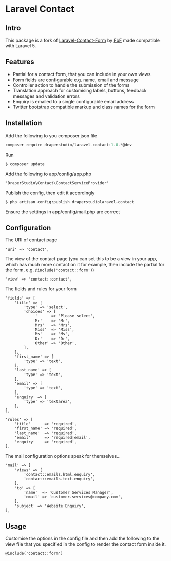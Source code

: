 # Laravel Contact

## Intro

This package is a fork of [Laravel-Contact-Form](https://github.com/FbF/Laravel-Contact-Form) by [FbF](https://github.com/FbF) made compatible with Laravel 5.

## Features

* Partial for a contact form, that you can include in your own views
* Form fields are configurable e.g. name, email and message
* Controller action to handle the submission of the forms
* Translation approach for customising labels, buttons, feedback messages and validation errors
* Enquiry is emailed to a single configurable email address
* Twitter bootstrap compatible markup and class names for the form

## Installation

Add the following to you composer.json file

```js
composer require draperstudio/laravel-contact:1.0.*@dev
```

Run

    $ composer update

Add the following to app/config/app.php

    'DraperStudio\Contact\ContactServiceProvider'

Publish the config, then edit it accordingly

    $ php artisan config:publish draperstudiolaravel-contact

Ensure the settings in app/config/mail.php are correct

## Configuration

The URI of contact page

    'uri' => 'contact',

The view of the contact page (you can set this to be a view in your app, which has much more contact on it for example, then include the partial for the form, e.g. `@include('contact::form')`)

    'view' => 'contact::contact',

The fields and rules for your form

    'fields' => [
        'title' => [
            'type' => 'select',
            'choices' => [
                ''      => 'Please select',
                'Mr'    => 'Mr',
                'Mrs'   => 'Mrs',
                'Miss'  => 'Miss',
                'Ms'    => 'Ms',
                'Dr'    => 'Dr',
                'Other' => 'Other',
            ],
        ],
        'first_name' => [
            'type' => 'text',
        ],
        'last_name' => [
            'type' => 'text',
        ],
        'email' => [
            'type' => 'text',
        ],
        'enquiry' => [
            'type' => 'textarea',
        ],
    ],

    'rules' => [
        'title'      => 'required',
        'first_name' => 'required',
        'last_name'  => 'required',
        'email'      => 'required|email',
        'enquiry'    => 'required',
    ],

The mail configuration options speak for themselves...

    'mail' => [
        'views' => [
            'contact::emails.html.enquiry',
            'contact::emails.text.enquiry',
        ],
        'to' => [
            'name'  => 'Customer Services Manager',
            'email' => 'customer.services@company.com',
        ],
        'subject' => 'Website Enquiry',
    ],

## Usage

Customise the options in the config file and then add the following to the view file that you specified in the config to render the contact form inside it.

    @include('contact::form')
